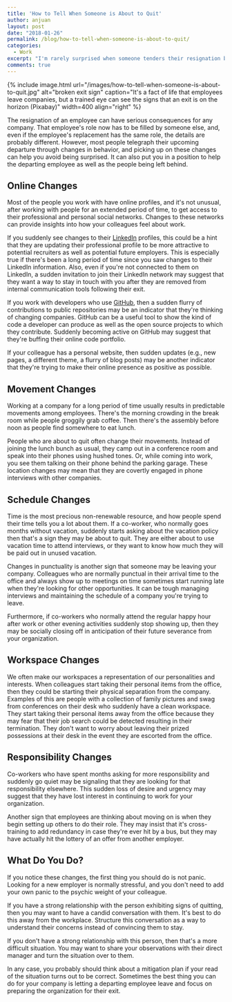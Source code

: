 ```yaml
---
title: 'How to Tell When Someone is About to Quit'
author: anjuan
layout: post
date: "2018-01-26"
permalink: /blog/how-to-tell-when-someone-is-about-to-quit/
categories:
  - Work
excerpt: "I'm rarely surprised when someone tenders their resignation because I've learned to recognize the signs that someone is exploring other opportunities."
comments: true
---
```


{% include image.html url="/images/how-to-tell-when-someone-is-about-to-quit.jpg" alt="broken exit sign" caption="It's a fact of life that employees leave companies, but a trained eye can see the signs that an exit is on the horizon (Pixabay)" width=400 align="right" %}

The resignation of an employee can have serious consequences for any company. That employee's role now has to be filled by someone else, and, even if the employee's replacement has the same role, the details are probably different. However, most people telegraph their upcoming departure through changes in behavior, and picking up on these changes can help you avoid being surprised. It can also put you in a position to help the departing employee as well as the people being left behind.

## Online Changes

Most of the people you work with have online profiles, and it's not unusual, after working with people for an extended period of time, to get access to their professional and personal social networks. Changes to these networks can provide insights into how your colleagues feel about work.

If you suddenly see changes to their [LinkedIn](https://www.linkedin.com) profiles, this could be a hint that they are updating their professional profile to be more attractive to potential recruiters as well as potential future employers. This is especially true if there's been a long period of time since you saw changes to their LinkedIn information. Also, even if you're not connected to them on LinkedIn, a sudden invitation to join their LinkedIn network may suggest that they want a way to stay in touch with you after they are removed from internal communication tools following their exit. 

If you work with developers who use [GitHub](https://www.github.com), then a sudden flurry of contributions to public repositories may be an indicator that they're thinking of changing companies. GitHub can be a useful tool to show the kind of code a developer can produce as well as the open source projects to which they contribute. Suddenly becoming active on GitHub may suggest that they're buffing their online code portfolio.

If your colleague has a personal website, then sudden updates (e.g., new pages, a different theme, a flurry of blog posts) may be another indicator that they're trying to make their online presence as positive as possible.

## Movement Changes

Working at a company for a long period of time usually results in predictable movements among employees. There's the morning crowding in the break room while people groggily grab coffee. Then there's the assembly before noon as people find somewhere to eat lunch.

People who are about to quit often change their movements. Instead of joining the lunch bunch as usual, they camp out in a conference room and speak into their phones using hushed tones. Or, while coming into work, you see them talking on their phone behind the parking garage. These location changes may mean that they are covertly engaged in phone interviews with other companies.

## Schedule Changes

Time is the most precious non-renewable resource, and how people spend their time tells you a lot about them. If a co-worker, who normally goes months without vacation, suddenly starts asking about the vacation policy then that's a sign they may be about to quit. They are either about to use vacation time to attend interviews, or they want to know how much they will be paid out in unused vacation.

Changes in punctuality is another sign that someone may be leaving your company. Colleagues who are normally punctual in their arrival time to the office and always show up to meetings on time sometimes start running late when they're looking for other opportunities. It can be tough managing interviews and maintaining the schedule of a company you're trying to leave.

Furthermore, if co-workers who normally attend the regular happy hour after work or other evening activities suddenly stop showing up, then they may be socially closing off in anticipation of their future severance from your organization.

## Workspace Changes

We often make our workspaces a representation of our personalities and interests. When colleagues start taking their personal items from the office, then they could be starting their physical separation from the company. Examples of this are people with a collection of family pictures and swag from conferences on their desk who suddenly have a clean workspace. They start taking their personal items away from the office because they may fear that their job search could be detected resulting in their termination. They don't want to worry about leaving their prized possessions at their desk in the event they are escorted from the office.

## Responsibility Changes

Co-workers who have spent months asking for more responsibility and suddenly go quiet may be signaling that they are looking for that responsibility elsewhere. This sudden loss of desire and urgency may suggest that they have lost interest in continuing to work for your organization.

Another sign that employees are thinking about moving on is when they begin setting up others to do their role. They may insist that it's cross-training to add redundancy in case they're ever hit by a bus, but they may have actually hit the lottery of an offer from another employer. 


## What Do You Do?

If you notice these changes, the first thing you should do is not panic. Looking for a new employer is normally stressful, and you don't need to add your own panic to the psychic weight of your colleague.

If you have a strong relationship with the person exhibiting signs of quitting, then you may want to have a candid conversation with them. It's best to do this away from the workplace. Structure this conversation as a way to understand their concerns instead of convincing them to stay.

If you don't have a strong relationship with this person, then that's a more difficult situation. You may want to share your observations with their direct manager and turn the situation over to them. 

In any case, you probably should think about a mitigation plan if your read of the situation turns out to be correct. Sometimes the best thing you can do for your company is letting a departing employee leave and focus on preparing the organization for their exit.